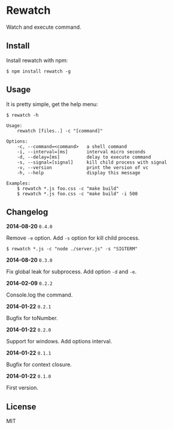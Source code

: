 # Rewatch

Watch and execute command.

## Install

Install rewatch with npm:

    $ npm install rewatch -g

## Usage

It is pretty simple, get the help menu:

    $ rewatch -h

```
Usage:
    rewatch [files..] -c "[command]"

Options:
    -c, --command=<command>   a shell command
    -i, --interval=[ms]       interval micro seconds
    -d, --delay=[ms]          delay to execute command
    -s, --signal=[signal]     kill child process with signal
    -v, --version             print the version of vc
    -h, --help                display this message

Examples:
    $ rewatch *.js foo.css -c "make build"
    $ rewatch *.js foo.css -c "make build" -i 500
```

## Changelog

**2014-08-20** `0.4.0`

Remove `-e` option. Add `-s` option for kill child process.

```
$ rewatch *.js -c "node ./server.js" -s "SIGTERM"
```

**2014-08-20** `0.3.0`

Fix global leak for subprocess. Add option `-d` and `-e`.

**2014-02-09** `0.2.2`

Console.log the command.

**2014-01-22** `0.2.1`

Bugfix for toNumber.

**2014-01-22** `0.2.0`

Support for windows. Add options interval.

**2014-01-22** `0.1.1`

Bugfix for context closure.

**2014-01-22** `0.1.0`

First version.

## License

MIT
